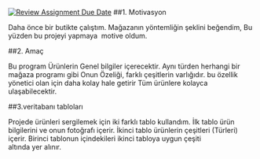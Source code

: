 [![Review Assignment Due Date](https://classroom.github.com/assets/deadline-readme-button-24ddc0f5d75046c5622901739e7c5dd533143b0c8e959d652212380cedb1ea36.svg)](https://classroom.github.com/a/uelKf0-p)
##1. Motivasyon

Daha önce bir butikte çalıştım. Mağazanın yöntemliğin şeklini beğendim, Bu yüzden bu projeyi yapmaya  motive oldum.

##2. Amaç

Bu program Ürünlerin Genel bilgiler içerecektir.
Aynı türden herhangi bir mağaza programı gibi
Onun Özeliği, farklı çeşitlerin varlığıdır.
bu özellik yönetici olan için daha kolay hale getirir
 Tüm ürünlere kolayca ulaşabilecektir.

##3.veritabanı tabloları

Projede ürünleri sergilemek için iki farklı tablo kullandım.
İlk tablo  ürün bilgilerini  ve onun fotoğrafı içerir.
İkinci tablo  ürünlerin çeşitleri (Türleri) içerir.
Birinci tablonun içindekileri ikinci tabloya uygun çeşiti altında yer alınır.